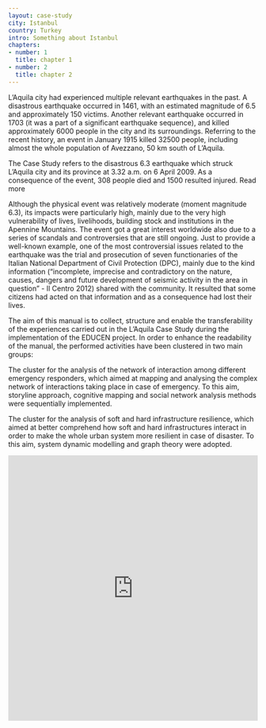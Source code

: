 ```yaml
---
layout: case-study
city: Istanbul
country: Turkey
intro: Something about Istanbul
chapters:
- number: 1
  title: chapter 1
- number: 2
  title: chapter 2
---
```

L’Aquila city had experienced multiple relevant earthquakes in the past. A disastrous earthquake occurred in 1461, with an estimated magnitude of 6.5 and approximately 150 victims. Another relevant earthquake occurred in 1703 (it was a part of a significant earthquake sequence), and killed approximately 6000 people in the city and its surroundings. Referring to the recent history, an event in January 1915 killed 32500 people, including almost the whole population of Avezzano, 50 km south of L’Aquila.

The Case Study refers to the disastrous 6.3 earthquake which struck L’Aquila city and its province at 3.32 a.m. on 6 April 2009. As a consequence of the event, 308 people died and 1500 resulted injured. <a class="btn-u btn-u-dark btn-brd btn-read-more btn-u-xs" data-toggle="collapse" data-target="#read-more-1">Read more</a>

<p id="read-more-1" class="collapse">Although the physical event was relatively moderate (moment magnitude 6.3), its impacts were particularly high, mainly due to the very high vulnerability of lives, livelihoods, building stock and institutions in the Apennine Mountains. The event got a great interest worldwide also due to a series of scandals and controversies that are still ongoing. Just to provide a well-known example, one of the most controversial issues related to the earthquake was the trial and prosecution of seven functionaries of the Italian National Department of Civil Protection (DPC), mainly due to the kind information (“incomplete, imprecise and contradictory on the nature, causes, dangers and future development of seismic activity in the area in question” - Il Centro 2012) shared with the community. It resulted that some citizens had acted on that information and as a consequence had lost their lives.</p>

The aim of this manual is to collect, structure and enable the transferability of the experiences carried out in the L’Aquila Case Study during the implementation of the EDUCEN project. In order to enhance the readability of the manual, the performed activities have been clustered in two main groups:

The cluster for the analysis of the network of interaction among different emergency responders, which aimed at mapping and analysing the complex network of interactions taking place in case of emergency. To this aim, storyline approach, cognitive mapping and social network analysis methods were sequentially implemented.

The cluster for the analysis of soft and hard infrastructure resilience, which aimed at better comprehend how soft and hard infrastructures interact in order to make the whole urban system more resilient in case of disaster. To this aim, system dynamic modelling and graph theory were adopted.  

<iframe frameborder="0" class="juxtapose" width="100%" height="535" src="https://cdn.knightlab.com/libs/juxtapose/latest/embed/index.html?uid=43933d7c-dffc-11e6-8b75-0edaf8f81e27"></iframe>